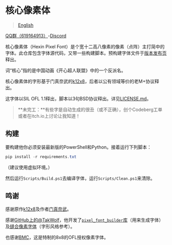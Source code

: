 # 核心像素体

> [English](README.md)

[QQ群（619164913）](https://qm.qq.com/q/m1cy05q7lg)-[Discord](https://discord.gg/bq5xXTytG8)

核心像素体（Hexin Pixel Font）是个宽十二高八像素的像素（点阵）主打简中的字体。此仓库包含字体源代码，又带一些构建脚本。预构建字体文件于[版本发布页](https://codeberg.org/DWNfonts/Hexin-Pixel-Font/releases)释出。

词“核心”指的是中国动画《开心超人联盟》中的一个反派名。

核心像素体的字形基于门真奈武的[k12x8](https://littlelimit.net/k12x8.htm)，后者以公有领域等价的老M+协议释出。

这字体以SIL OFL 1.1释出，脚本以3句BSD协议释出。详见[LICENSE.md](LICENSE.md)。

> **未完工：**有些字是自动生成的很丑（或不正确），创个Codeberg工单或者在itch.io上讨论让我知道！

## 构建

要构建他你必须安装最新版的PowerShell和Python。接着运行下列脚本：

```powershell
pip install -r requirements.txt
```

（建议使用虚拟环境。）

然后运行`Scripts/Build.ps1`去编译字体，运行`Scripts/Clean.ps1`来清除。

## 鸣谢

感谢原作[k12x8](https://littlelimit.net/k12x8.htm)及作者[门真奈武](https://littlelimit.net/)。

感谢[GitHub上的@TakWolf](https://github.com/TakWolf)，他开发了[`pixel_font_builder`库](https://github.com/TakWolf/pixel-font-builder)（用来生成字体）及[缝合像素字体](https://github.com/TakWolf/fusion-pixel-font)（字形风格参考）。

也感谢[BMC](https://codeberg.org/DWNfonts/BillionsMustComplete)，这是特制的8x8的OFL授权像素字体。